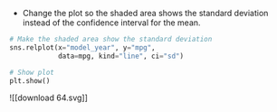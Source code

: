 - Change the plot so the shaded area shows the standard deviation instead of the confidence interval for the mean.
```Python
# Make the shaded area show the standard deviation
sns.relplot(x="model_year", y="mpg",
            data=mpg, kind="line", ci="sd")

# Show plot
plt.show()
```
![[download 64.svg]]
